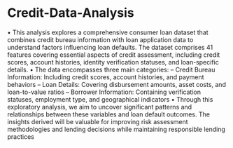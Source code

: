 # Credit-Data-Analysis
• This analysis explores a comprehensive consumer loan dataset that combines credit bureau
information with loan application data to understand factors influencing loan defaults. The
dataset comprises 41 features covering essential aspects of credit assessment, including credit
scores, account histories, identity verification statuses, and loan-specific details.
• The data encompasses three main categories:
– Credit Bureau Information: Including credit scores, account histories, and payment
behaviors
– Loan Details: Covering disbursement amounts, asset costs, and loan-to-value ratios
– Borrower Information: Containing verification statuses, employment type, and geographical indicators
• Through this exploratory analysis, we aim to uncover significant patterns and relationships
between these variables and loan default outcomes. The insights derived will be valuable for
improving risk assessment methodologies and lending decisions while maintaining responsible
lending practices
